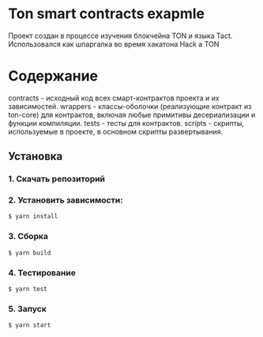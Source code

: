 # Ton smart contracts exapmle 
Проект создан в процессе изучения блокчейна TON и языка Tact. Использовался как шпаргалка во время хакатона Hack a TON

# Содержание
contracts - исходный код всех смарт-контрактов проекта и их зависимостей.
wrappers - классы-оболочки (реализующие контракт из ton-core) для контрактов, включая любые примитивы десериализации и функции компиляции.
tests - тесты для контрактов.
scripts - скрипты, используемые в проекте, в основном скрипты развертывания.

## Установка
### 1. Скачать репозиторий

### 2. Установить зависимости:
`$ yarn install`

### 3. Сборка
`$ yarn build`

### 4. Тестирование 
`$ yarn test`

### 5. Запуск
`$ yarn start`


